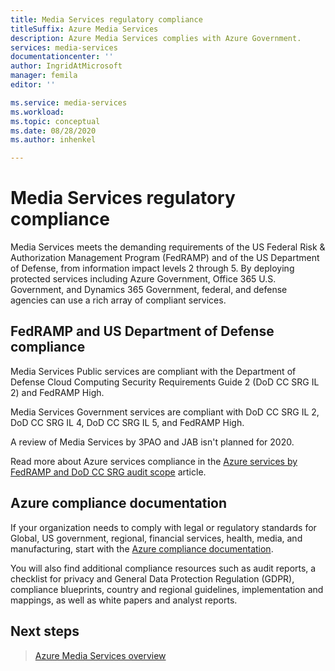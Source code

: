 ```yaml
---
title: Media Services regulatory compliance
titleSuffix: Azure Media Services
description: Azure Media Services complies with Azure Government.
services: media-services
documentationcenter: ''
author: IngridAtMicrosoft
manager: femila
editor: ''

ms.service: media-services
ms.workload: 
ms.topic: conceptual
ms.date: 08/28/2020
ms.author: inhenkel

---
```


# Media Services regulatory compliance

Media Services meets the demanding requirements of the US Federal Risk & Authorization Management Program (FedRAMP) and of the US Department of Defense, from information impact levels 2 through 5. By deploying protected services including Azure Government, Office 365 U.S. Government, and Dynamics 365 Government, federal, and defense agencies can use a rich array of compliant services.

## FedRAMP and US Department of Defense compliance

Media Services Public services are compliant with the Department of Defense Cloud Computing Security Requirements Guide 2 (DoD CC SRG IL 2) and FedRAMP High.

Media Services Government services are compliant with DoD CC SRG IL 2, DoD CC SRG IL 4, DoD CC SRG IL 5, and FedRAMP High.

A review of Media Services by 3PAO and JAB isn't planned for 2020.

Read more about Azure services compliance in the [Azure services by FedRAMP and DoD CC SRG audit scope](https://docs.microsoft.com/azure/azure-government/compliance/azure-services-in-fedramp-auditscope) article.

## Azure compliance documentation

If your organization needs to comply with legal or regulatory standards for Global, US government, regional, financial services, health, media, and manufacturing, start with the [Azure compliance documentation](https://docs.microsoft.com/azure/compliance/).

You will also find additional compliance resources such as audit reports, a checklist for privacy and General Data Protection Regulation (GDPR), compliance blueprints, country and regional guidelines, implementation and mappings, as well as white papers and analyst reports.

## Next steps

> [Azure Media Services overview](media-services-overview.md)
